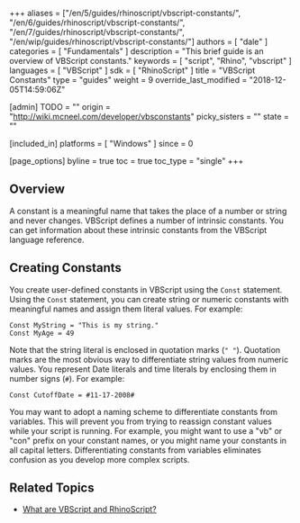 +++
aliases = ["/en/5/guides/rhinoscript/vbscript-constants/", "/en/6/guides/rhinoscript/vbscript-constants/", "/en/7/guides/rhinoscript/vbscript-constants/", "/en/wip/guides/rhinoscript/vbscript-constants/"]
authors = [ "dale" ]
categories = [ "Fundamentals" ]
description = "This brief guide is an overview of VBScript constants."
keywords = [ "script", "Rhino", "vbscript" ]
languages = [ "VBScript" ]
sdk = [ "RhinoScript" ]
title = "VBScript Constants"
type = "guides"
weight = 9
override_last_modified = "2018-12-05T14:59:06Z"

[admin]
TODO = ""
origin = "http://wiki.mcneel.com/developer/vbsconstants"
picky_sisters = ""
state = ""

[included_in]
platforms = [ "Windows" ]
since = 0

[page_options]
byline = true
toc = true
toc_type = "single"
+++

 
## Overview

A constant is a meaningful name that takes the place of a number or string and never changes. VBScript defines a number of intrinsic constants. You can get information about these intrinsic constants from the VBScript language reference.

## Creating Constants

You create user-defined constants in VBScript using the `Const` statement. Using the `Const` statement, you can create string or numeric constants with meaningful names and assign them literal values.  For example:

```vbnet
Const MyString = "This is my string."
Const MyAge = 49
```

Note that the string literal is enclosed in quotation marks (`" "`).  Quotation marks are the most obvious way to differentiate string values from numeric values.  You represent Date literals and time literals by enclosing them in number signs (`#`).  For example:

```vbnet
Const CutoffDate = #11-17-2008#
```

You may want to adopt a naming scheme to differentiate constants from variables.  This will prevent you from trying to reassign constant values while your script is running.  For example, you might want to use a "vb" or "con" prefix on your constant names, or you might name your constants in all capital letters.  Differentiating constants from variables eliminates confusion as you develop more complex scripts.

## Related Topics

- [What are VBScript and RhinoScript?](/guides/rhinoscript/what-are-vbscript-rhinoscript)
